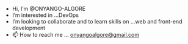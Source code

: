 -  Hi, I’m @ONYANGO-ALGORE
-  I’m interested in ...DevOps
-  I’m looking to collaborate and to learn skills on ...web and front-end development
- 📫 How to reach me ... onyangoalgore@gmail.com
